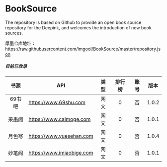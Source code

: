 # BookSource

The repository is based on Github to provide an open book source repository for the Deepink, and welcomes the introduction of new book sources.

厚墨仓库地址：https://raw.githubusercontent.com/imgool/BookSource/master/repository.json
##### 目前已收录

| 书源 | API | 类型 | 排行榜 | 账号 | 版本 |
| :----: | ------------- | :--: | :----: | :----: | :---: |
| 69书吧 | https://www.69shu.com | 网文 | 0 | 否 | 1.0.2 |
| 采墨阁 | https://www.caimoge.com | 网文 | 0 | 否 | 1.0.1 |
| 月色寒 | https://www.yuesehan.com | 网文 | 0 | 否 | 1.0.4 |
| 妙笔阁 | https://www.imiaobige.com | 网文 | 0 | 否 | 1.0.1 |

